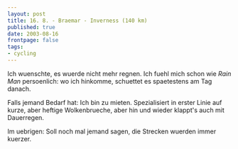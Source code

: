 ```yaml
---
layout: post
title: 16. 8. - Braemar - Inverness (140 km)
published: true
date: 2003-08-16
frontpage: false 
tags:
- cycling
---
```

Ich wuenschte, es wuerde nicht mehr regnen. Ich fuehl mich schon wie <i>Rain Man</i> persoenlich: wo ich hinkomme, schuettet es spaetestens am Tag danach.

Falls jemand Bedarf hat: Ich bin zu mieten. Spezialisiert in erster Linie auf kurze, aber heftige Wolkenbrueche, aber hin und wieder klappt's auch mit Dauerregen.

Im uebrigen: Soll noch mal jemand sagen, die Strecken wuerden immer kuerzer.

